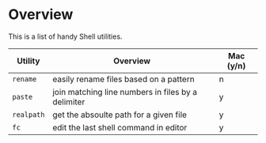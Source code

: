 # Overview

This is a list of handy Shell utilities.

| Utility    | Overview                                           | Mac (y/n) |
| ---------- | -------------------------------------------------- | --------- |
| `rename`   | easily rename files based on a pattern             | n         |
| `paste`    | join matching line numbers in files by a delimiter | y         |
| `realpath` | get the absoulte path for a given file             | y         |
| `fc`       | edit the last shell command in editor              | y         |
